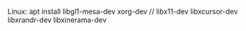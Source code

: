 Linux:
	apt install libgl1-mesa-dev xorg-dev
	// libx11-dev libxcursor-dev libxrandr-dev libxinerama-dev

